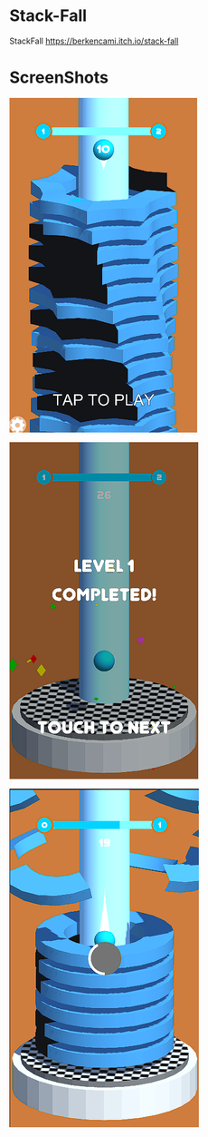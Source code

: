 # Stack-Fall
StackFall https://berkencami.itch.io/stack-fall



# ScreenShots
![ScreenShot](https://github.com/BerkEncami/Stack-Fall-Clone/blob/main/ScreenShots/1.png)

![ScreenShot1](https://github.com/BerkEncami/Stack-Fall-Clone/blob/main/ScreenShots/2.png)

![ScreenShot2](https://github.com/BerkEncami/Stack-Fall-Clone/blob/main/ScreenShots/3.png)
